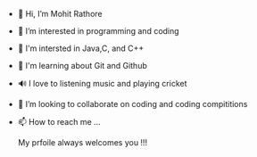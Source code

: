 - 👋 Hi, I’m Mohit Rathore
- 👀 I’m interested in programming and coding
- 🌱 I'm intersted in Java,C, and C++
- 🧲 I'm learning about Git and Github
- 🔊 I love to listening music and playing cricket
- 💞️ I’m looking to collaborate on coding and coding compititions
- 📫 How to reach me ...

  My prfoile always welcomes you !!!
  
 
<!---
mr-mohit-rathore/mr-mohit-rathore is a ✨ special ✨ repository because its `README.md` (this file) appears on your GitHub profile.
You can click the Preview link to take a look at your changes.
--->
